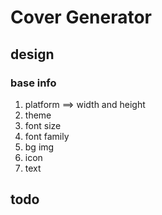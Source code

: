 # Cover Generator

## design

### base info

1. platform ==> width and height
2. theme
3. font size
4. font family
5. bg img
6. icon
7. text

## todo
